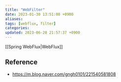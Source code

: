 ```yaml
---
title: "WebFilter"
date: 2023-01-30 13:51:00 +0900
aliases: 
tags: [webflux, filter]
categories: 
updated: 2023-06-20 21:57:37 +0900
---
```


[[Spring WebFlux|WebFlux]]

## Reference

- https://m.blog.naver.com/gngh0101/221540581808
